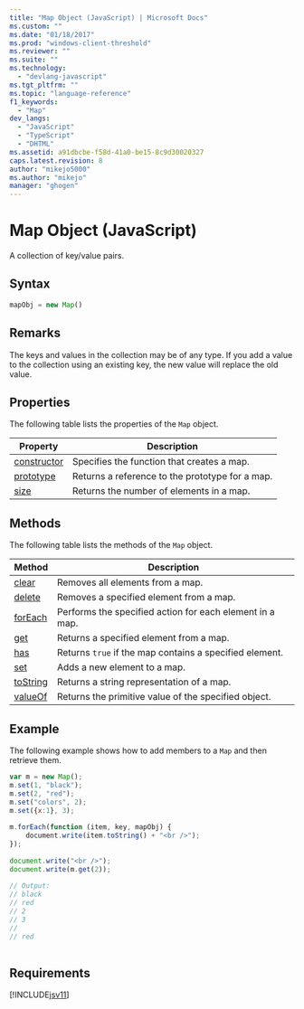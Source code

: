 ```yaml
---
title: "Map Object (JavaScript) | Microsoft Docs"
ms.custom: ""
ms.date: "01/18/2017"
ms.prod: "windows-client-threshold"
ms.reviewer: ""
ms.suite: ""
ms.technology: 
  - "devlang-javascript"
ms.tgt_pltfrm: ""
ms.topic: "language-reference"
f1_keywords: 
  - "Map"
dev_langs: 
  - "JavaScript"
  - "TypeScript"
  - "DHTML"
ms.assetid: a91dbcbe-f58d-41a0-be15-8c9d30020327
caps.latest.revision: 8
author: "mikejo5000"
ms.author: "mikejo"
manager: "ghogen"
---
```

# Map Object (JavaScript)
A collection of key/value pairs.  
  
## Syntax  
  
```JavaScript  
mapObj = new Map()  
```  
  
## Remarks  
 The keys and values in the collection may be of any type. If you add a value to the collection using an existing key, the new value will replace the old value.  
  
## Properties  
 The following table lists the properties of the `Map` object.  
  
|Property|Description|  
|--------------|-----------------|  
|[constructor](../../javascript/reference/constructor-property-map.md)|Specifies the function that creates a map.|  
|[prototype](../../javascript/reference/prototype-property-map.md)|Returns a reference to the prototype for a map.|  
|[size](../../javascript/reference/size-property-map-javascript.md)|Returns the number of elements in a map.|  
  
## Methods  
 The following table lists the methods of the `Map` object.  
  
|Method|Description|  
|------------|-----------------|  
|[clear](../../javascript/reference/clear-method-map-javascript.md)|Removes all elements from a map.|  
|[delete](../../javascript/reference/delete-method-map-javascript.md)|Removes a specified element from a map.|  
|[forEach](../../javascript/reference/foreach-method-map-javascript.md)|Performs the specified action for each element in a map.|  
|[get](../../javascript/reference/get-method-map-javascript.md)|Returns a specified element from a map.|  
|[has](../../javascript/reference/has-method-map-javascript.md)|Returns `true` if the map contains a specified element.|  
|[set](../../javascript/reference/set-method-map-javascript.md)|Adds a new element to a map.|  
|[toString](../../javascript/reference/tostring-method-map-javascript.md)|Returns a string representation of a map.|  
|[valueOf](../../javascript/reference/valueof-method-map-javascript.md)|Returns the primitive value of the specified object.|  
  
## Example  
 The following example shows how to add members to a `Map` and then retrieve them.  
  
```JavaScript  
var m = new Map();  
m.set(1, "black");  
m.set(2, "red");  
m.set("colors", 2);  
m.set({x:1}, 3);  
  
m.forEach(function (item, key, mapObj) {  
    document.write(item.toString() + "<br />");  
});  
  
document.write("<br />");  
document.write(m.get(2));  
  
// Output:  
// black  
// red  
// 2  
// 3  
//  
// red  
  
```  
  
## Requirements  
 [!INCLUDE[jsv11](../../javascript/reference/includes/jsv11-md.md)]